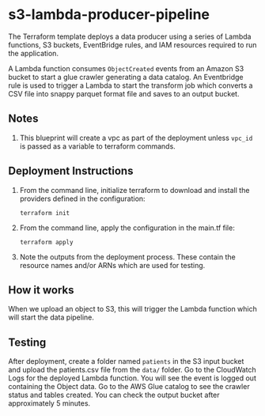 # s3-lambda-producer-pipeline


The Terraform template deploys a data producer using a series of Lambda functions, S3 buckets, EventBridge rules, and IAM resources required to run the application. 

A Lambda function consumes `ObjectCreated` events from an Amazon S3 bucket to start a glue crawler generating a data catalog.  An Eventbridge rule is used to trigger a Lambda to start the transform job which converts a CSV file into snappy parquet format file and saves to an output bucket.

## Notes

1.  This blueprint will create a vpc as part of the deployment unless `vpc_id` is passed as a variable to terraform commands.

## Deployment Instructions

1. From the command line, initialize terraform to download and install the providers defined in the configuration:
    ```
    terraform init
    ```
1. From the command line, apply the configuration in the main.tf file:
    ```
    terraform apply
    ```
1. Note the outputs from the deployment process. These contain the resource names and/or ARNs which are used for testing.

## How it works

When we upload an object to S3, this will trigger the Lambda function which will start the data pipeline.

## Testing

After deployment, create a folder named `patients` in the S3 input bucket and upload the patients.csv file from the `data/` folder. Go to the CloudWatch Logs for the deployed Lambda function. You will see the event is logged out containing the Object data.  Go to the AWS Glue catalog to see the crawler status and tables created.  You can check the output bucket after approximately 5 minutes.



